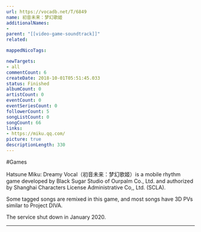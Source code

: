 ```yaml
---
url: https://vocadb.net/T/6849
name: 初音未来：梦幻歌姬
additionalNames: 
- 
parent: "[[video-game-soundtrack]]"
related:

mappedNicoTags:

newTargets:
- all
commentCount: 6
createDate: 2018-10-01T05:51:45.033
status: Finished
albumCount: 0
artistCount: 0
eventCount: 0
eventSeriesCount: 0
followerCount: 5
songListCount: 0
songCount: 66
links: 
- https://miku.qq.com/
picture: true
descriptionLength: 330
---
```


#Games

Hatsune Miku: Dreamy Vocal（初音未来：梦幻歌姬）is a mobile rhythm game developed by Black Sugar Studio of Ourpalm Co., Ltd. and authorized by Shanghai Characters License Administrative Co,, Ltd. (SCLA). 

Some tagged songs are remixed in this game, and most songs have 3D PVs similar to Project DIVA.

The service shut down in January 2020.

---

